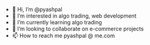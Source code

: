 - 👋 Hi, I’m @pyashpal
- 👀 I’m interested in algo trading, web development
- 🌱 I’m currently learning algo trading
- 💞️ I’m looking to collaborate on e-commerce projects
- 📫 How to reach me pyashpal @ me.com

<!---
pyashpal/pyashpal is a ✨ special ✨ repository because its `README.md` (this file) appears on your GitHub profile.
You can click the Preview link to take a look at your changes.
--->
